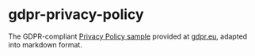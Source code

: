 # gdpr-privacy-policy

The GDPR-compliant [Privacy Policy sample][file] provided at [gdpr.eu][source],
adapted into markdown format.

[file]: PRIVACY-POLICY.md
[source]: https://gdpr.eu/privacy-notice
